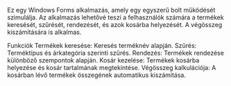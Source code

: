 Ez egy Windows Forms alkalmazás, amely egy egyszerű bolt működését szimulálja.
Az alkalmazás lehetővé teszi a felhasználók számára a termékek keresését,
szűrését, rendezését, és azok kosárba helyezését. A végösszeg kiszámítására is alkalmas.

Funkciók
  Termékek keresése: Keresés terméknév alapján.
  Szűrés: Terméktípus és árkategória szerinti szűrés.
  Rendezés: Termékek rendezése különböző szempontok alapján.
  Kosár kezelése: Termékek kosárba helyezése és kosár tartalmának megtekintése.
  Végösszeg kalkulációja: A kosárban lévő termékek összegének automatikus kiszámítása.
